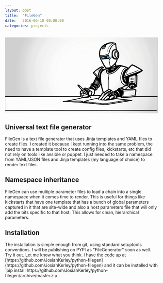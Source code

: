 ```yaml
---
layout: post
title:  "FileGen"
date:   2016-06-18 00:00:00
categories: projects
---
```

!["A robot"](/assets/img/other/robot-writing-a-file.png)


## Universal text file generator
<center><script type="text/javascript" src="https://asciinema.org/a/8bbuyoewbs7q93o56cxjn4mn8.js" id="asciicast-8bbuyoewbs7q93o56cxjn4mn8" async data-autoplay="true"></script></center>
FileGen is a text file generator that uses Jinja templates and YAML files to create files.  I created it because I kept running into the same problem, the need to have a 
template tool to create config files, kickstarts, etc that did not rely on tools like ansible or puppet.  I just needed to take a namespace from YAML/JSON files and 
Jinja templates (my language of choice) to render text files.


## Namespace inheritance
<center><script type="text/javascript" src="https://asciinema.org/a/1gw58cp6qycg9ltsroli3j2go.js" id="asciicast-1gw58cp6qycg9ltsroli3j2go" async data-autoplay="true"></script></center>
FileGen can use multiple parameter files to load a chain into a single namespace when it comes time to render.  This is useful for things like kickstarts that have 
one template that has a bunch of global parameters captured in it that are site-wide and also a host parameters file that will only add the bits specific to that host.
This allows for clean, hierarchical parameters.


## Installation
<center><script type="text/javascript" src="https://asciinema.org/a/6rhe4dfryj6slfnoyij8j6lmo.js" id="asciicast-6rhe4dfryj6slfnoyij8j6lmo" async data-autoplay="true"></script></center>
The installation is simple enough from git, using standard setuptools conventions.  I will be publishing on PYPI as "FileGenerator" soon as well.  Try it out.  Let me know what you think.
I have the code up at [https://github.com/JosiahKerley/python-filegen](https://github.com/JosiahKerley/python-filegen) and it can be installed with `pip install https://github.com/JosiahKerley/python-filegen/archive/master.zip`.
